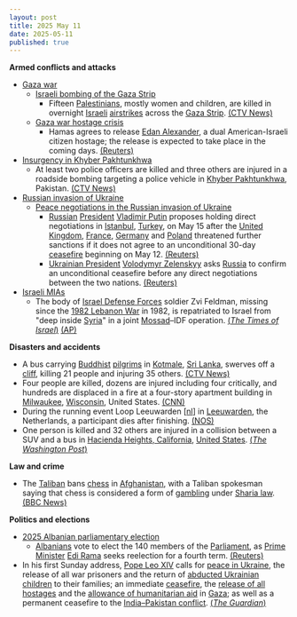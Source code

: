 ```yaml
---
layout: post
title: 2025 May 11
date: 2025-05-11
published: true
---
```



**Armed conflicts and attacks**

* [Gaza war](https://en.wikipedia.org/wiki/Gaza_war "Gaza war")
  + [Israeli bombing of the Gaza Strip](https://en.wikipedia.org/wiki/Israeli_bombing_of_the_Gaza_Strip "Israeli bombing of the Gaza Strip")
    - Fifteen [Palestinians](https://en.wikipedia.org/wiki/Palestinians "Palestinians"), mostly women and children, are killed in overnight [Israeli](https://en.wikipedia.org/wiki/Israel "Israel") [airstrikes](https://en.wikipedia.org/wiki/Airstrike "Airstrike") across the [Gaza Strip](https://en.wikipedia.org/wiki/Gaza_Strip "Gaza Strip"). [(CTV News)](https://www.ctvnews.ca/world/israel-hamas-war/article/israeli-strikes-on-gaza-kill-11-people-mostly-women-and-children/)
  + [Gaza war hostage crisis](https://en.wikipedia.org/wiki/Gaza_war_hostage_crisis "Gaza war hostage crisis")
    - Hamas agrees to release [Edan Alexander](https://en.wikipedia.org/wiki/Edan_Alexander "Edan Alexander"), a dual American-Israeli citizen hostage; the release is expected to take place in the coming days. [(Reuters)](https://www.reuters.com/world/middle-east/hamas-will-release-israeli-american-hostage-edan-alexander-group-says-2025-05-11/)
* [Insurgency in Khyber Pakhtunkhwa](https://en.wikipedia.org/wiki/Insurgency_in_Khyber_Pakhtunkhwa "Insurgency in Khyber Pakhtunkhwa")
  + At least two police officers are killed and three others are injured in a roadside bombing targeting a police vehicle in [Khyber Pakhtunkhwa](https://en.wikipedia.org/wiki/Khyber_Pakhtunkhwa "Khyber Pakhtunkhwa"), Pakistan. [(CTV News)](https://www.ctvnews.ca/world/article/bomb-targeting-a-vehicle-carrying-police-killed-2-officers-in-northwest-pakistan/)
* [Russian invasion of Ukraine](https://en.wikipedia.org/wiki/Russian_invasion_of_Ukraine "Russian invasion of Ukraine")
  + [Peace negotiations in the Russian invasion of Ukraine](https://en.wikipedia.org/wiki/Peace_negotiations_in_the_Russian_invasion_of_Ukraine "Peace negotiations in the Russian invasion of Ukraine")
    - [Russian](https://en.wikipedia.org/wiki/Russia "Russia") [President](https://en.wikipedia.org/wiki/President_of_Russia "President of Russia") [Vladimir Putin](https://en.wikipedia.org/wiki/Vladimir_Putin "Vladimir Putin") proposes holding direct negotiations in [Istanbul](https://en.wikipedia.org/wiki/Istanbul "Istanbul"), [Turkey](https://en.wikipedia.org/wiki/Turkey "Turkey"), on May 15 after the [United Kingdom](https://en.wikipedia.org/wiki/United_Kingdom "United Kingdom"), [France](https://en.wikipedia.org/wiki/France "France"), [Germany](https://en.wikipedia.org/wiki/Germany "Germany") and [Poland](https://en.wikipedia.org/wiki/Poland "Poland") threatened further sanctions if it does not agree to an unconditional 30-day [ceasefire](https://en.wikipedia.org/wiki/Ceasefire "Ceasefire") beginning on May 12. [(Reuters)](https://www.reuters.com/world/europe/putin-proposes-direct-talks-with-ukraine-may-15-2025-05-10/)
    - [Ukrainian President](https://en.wikipedia.org/wiki/Ukrainian_President "Ukrainian President") [Volodymyr Zelenskyy](https://en.wikipedia.org/wiki/Volodymyr_Zelenskyy "Volodymyr Zelenskyy") asks [Russia](https://en.wikipedia.org/wiki/Russia "Russia") to confirm an unconditional ceasefire before any direct negotiations between the two nations. [(Reuters)](https://www.reuters.com/world/europe/ukraines-zelenskiy-calls-russia-confirm-ceasefire-before-talks-2025-05-11/)
* [Israeli MIAs](https://en.wikipedia.org/wiki/Israeli_MIAs "Israeli MIAs")
  + The body of [Israel Defense Forces](https://en.wikipedia.org/wiki/Israel_Defense_Forces "Israel Defense Forces") soldier Zvi Feldman, missing since the [1982 Lebanon War](https://en.wikipedia.org/wiki/1982_Lebanon_War "1982 Lebanon War") in 1982, is repatriated to Israel from "deep inside [Syria](https://en.wikipedia.org/wiki/Syria "Syria")" in a joint [Mossad](https://en.wikipedia.org/wiki/Mossad "Mossad")–IDF operation. [(*The Times of Israel*)](https://www.timesofisrael.com/liveblog_entry/body-of-soldier-zvi-feldman-missing-for-nearly-43-years-recovered-by-mossad-and-idf/) [(AP)](https://apnews.com/article/israel-palestinians-hamas-war-news-ceasefire-hostages-05-11-2025-6a562aa1c6ce81bcc9ff4649e39ab937)

**Disasters and accidents**

* A bus carrying [Buddhist](https://en.wikipedia.org/wiki/Buddhism "Buddhism") [pilgrims](https://en.wikipedia.org/wiki/Pilgrimage "Pilgrimage") in [Kotmale](https://en.wikipedia.org/wiki/Kotmale "Kotmale"), [Sri Lanka](https://en.wikipedia.org/wiki/Sri_Lanka "Sri Lanka"), swerves off a [cliff](https://en.wikipedia.org/wiki/Cliff "Cliff"), killing 21 people and injuring 35 others. [(CTV News)](https://www.ctvnews.ca/world/article/passenger-bus-skids-off-a-cliff-in-sri-lanka-killing-21-people-and-injuring-35/)
* Four people are killed, dozens are injured including four critically, and hundreds are displaced in a fire at a four-story apartment building in [Milwaukee](https://en.wikipedia.org/wiki/Milwaukee "Milwaukee"), [Wisconsin](https://en.wikipedia.org/wiki/Wisconsin "Wisconsin"), United States. [(CNN)](https://www.cnn.com/2025/05/11/us/milwaukee-apartment-fire)
* During the running event Loop Leeuwarden [[nl](https://nl.wikipedia.org/wiki/Loop_Leeuwarden "nl:Loop Leeuwarden")] in [Leeuwarden](https://en.wikipedia.org/wiki/Leeuwarden "Leeuwarden"), the Netherlands, a participant dies after finishing. [(NOS)](https://nos.nl/artikel/2566830-deelnemer-overleden-bij-hardloopevenement-leeuwarden)
* One person is killed and 32 others are injured in a collision between a SUV and a bus in [Hacienda Heights, California](https://en.wikipedia.org/wiki/Hacienda_Heights%2C_California "Hacienda Heights, California"), [United States](https://en.wikipedia.org/wiki/United_States "United States"). [(*The Washington Post*)](https://www.washingtonpost.com/national/2025/05/11/los-angeles-deadly-bus-crash-hacienda-heights/5a3f1ca6-2e97-11f0-8498-1f8214bba2d2_story.html)

**Law and crime**

* The [Taliban](https://en.wikipedia.org/wiki/Taliban "Taliban") bans [chess](https://en.wikipedia.org/wiki/Chess "Chess") in [Afghanistan](https://en.wikipedia.org/wiki/Afghanistan "Afghanistan"), with a Taliban spokesman saying that chess is considered a form of [gambling](https://en.wikipedia.org/wiki/Gambling "Gambling") under [Sharia law](https://en.wikipedia.org/wiki/Sharia_law "Sharia law"). [(BBC News)](https://www.bbc.com/news/articles/crk24dz8ne5o)

**Politics and elections**

* [2025 Albanian parliamentary election](https://en.wikipedia.org/wiki/2025_Albanian_parliamentary_election "2025 Albanian parliamentary election")
  + [Albanians](https://en.wikipedia.org/wiki/Albanians "Albanians") vote to elect the 140 members of the [Parliament](https://en.wikipedia.org/wiki/Parliament_of_Albania "Parliament of Albania"), as [Prime Minister](https://en.wikipedia.org/wiki/Prime_Minister_of_Albania "Prime Minister of Albania") [Edi Rama](https://en.wikipedia.org/wiki/Edi_Rama "Edi Rama") seeks reelection for a fourth term. [(Reuters)](https://www.reuters.com/world/europe/albania-votes-pm-rama-seeks-fourth-term-2025-05-10/)
* In his first Sunday address, [Pope Leo XIV](https://en.wikipedia.org/wiki/Pope_Leo_XIV "Pope Leo XIV") calls for [peace in Ukraine](https://en.wikipedia.org/wiki/Peace_negotiations_in_the_Russian_invasion_of_Ukraine "Peace negotiations in the Russian invasion of Ukraine"), the release of all war prisoners and the return of [abducted Ukrainian children](https://en.wikipedia.org/wiki/Child_abductions_in_the_Russo-Ukrainian_War "Child abductions in the Russo-Ukrainian War") to their families; an immediate [ceasefire](https://en.wikipedia.org/wiki/Ceasefire "Ceasefire"), the [release of all hostages](https://en.wikipedia.org/wiki/Gaza_war_hostage_crisis "Gaza war hostage crisis") and the [allowance of humanitarian aid](https://en.wikipedia.org/wiki/Israeli_blockade_of_the_Gaza_Strip_%282023%E2%80%93present%29 "Israeli blockade of the Gaza Strip (2023–present)") in [Gaza](https://en.wikipedia.org/wiki/Gaza_Strip "Gaza Strip"); as well as a permanent ceasefire to the [India–Pakistan conflict](https://en.wikipedia.org/wiki/2025_India%E2%80%93Pakistan_conflict "2025 India–Pakistan conflict"). [(*The Guardian*)](https://www.theguardian.com/world/2025/may/11/pope-leo-peace-ukraine-first-sunday-address-never-again-war)

